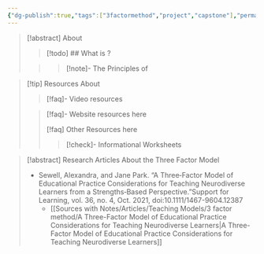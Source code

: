 ```yaml
---
{"dg-publish":true,"tags":["3factormethod","project","capstone"],"permalink":"/teaching-methods/3-factor-method/","dgPassFrontmatter":true}
---
```


> [!abstract] About 
> > [!todo] ## What is ?
>  
> > >[!note]-  The Principles of 
>

>[!tip] Resources About 
>>[!faq]- Video resources
>>
>
>>[!faq]- Website resources here
>>
>> [!faq] Other Resources here
>>> [!check]- Informational Worksheets
>


>[!abstract] Research Articles About the Three Factor Model
>* Sewell, Alexandra, and Jane Park. “A Three‐Factor Model of Educational Practice Considerations for Teaching Neurodiverse Learners from a Strengths‐Based Perspective.”Support for Learning, vol. 36, no. 4, Oct. 2021, doi:10.1111/1467-9604.12387
>	* [[Sources with Notes/Articles/Teaching Models/3 factor method/A Three-Factor Model of Educational Practice Considerations for Teaching Neurodiverse Learners\|A Three-Factor Model of Educational Practice Considerations for Teaching Neurodiverse Learners]]
